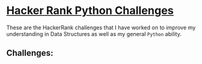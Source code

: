 # [Hacker Rank Python Challenges](https://www.hackerrank.com/domains/python)

These are the HackerRank challenges that I have worked on to improve my understanding in Data Structures as well as my general `Python` ability.

## Challenges: 

<!-- <pre>
  ├── <a href="https://github.com/BenWolfaardt/Coding_Challenge_Websites/tree/01-Hacker_Rank-C%2B%2B/10_Days_of_statistics">10_Days_of_statistics</a>  
  └── <a href="https://github.com/BenWolfaardt/Coding_Challenge_Websites/tree/01-Hacker_Rank-C%2B%2B/30_Days_of_code">30_Days_of_code</a>
</pre> -->
